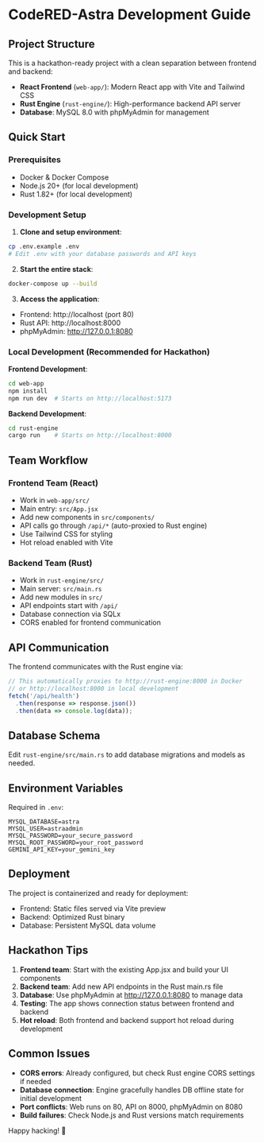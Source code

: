 # CodeRED-Astra Development Guide

## Project Structure

This is a hackathon-ready project with a clean separation between frontend and backend:

- **React Frontend** (`web-app/`): Modern React app with Vite and Tailwind CSS
- **Rust Engine** (`rust-engine/`): High-performance backend API server
- **Database**: MySQL 8.0 with phpMyAdmin for management

## Quick Start

### Prerequisites
- Docker & Docker Compose
- Node.js 20+ (for local development)
- Rust 1.82+ (for local development)

### Development Setup

1. **Clone and setup environment**:
```bash
cp .env.example .env
# Edit .env with your database passwords and API keys
```

2. **Start the entire stack**:
```bash
docker-compose up --build
```

3. **Access the application**:
- Frontend: http://localhost (port 80)
- Rust API: http://localhost:8000
- phpMyAdmin: http://127.0.0.1:8080

### Local Development (Recommended for Hackathon)

**Frontend Development**:
```bash
cd web-app
npm install
npm run dev  # Starts on http://localhost:5173
```

**Backend Development**:
```bash
cd rust-engine
cargo run    # Starts on http://localhost:8000
```

## Team Workflow

### Frontend Team (React)
- Work in `web-app/src/`
- Main entry: `src/App.jsx`
- Add new components in `src/components/`
- API calls go through `/api/*` (auto-proxied to Rust engine)
- Use Tailwind CSS for styling
- Hot reload enabled with Vite

### Backend Team (Rust)
- Work in `rust-engine/src/`
- Main server: `src/main.rs`
- Add new modules in `src/`
- API endpoints start with `/api/`
- Database connection via SQLx
- CORS enabled for frontend communication

## API Communication

The frontend communicates with the Rust engine via:
```javascript
// This automatically proxies to http://rust-engine:8000 in Docker
// or http://localhost:8000 in local development
fetch('/api/health')
  .then(response => response.json())
  .then(data => console.log(data));
```

## Database Schema

Edit `rust-engine/src/main.rs` to add database migrations and models as needed.

## Environment Variables

Required in `.env`:
```
MYSQL_DATABASE=astra
MYSQL_USER=astraadmin
MYSQL_PASSWORD=your_secure_password
MYSQL_ROOT_PASSWORD=your_root_password
GEMINI_API_KEY=your_gemini_key
```

## Deployment

The project is containerized and ready for deployment:
- Frontend: Static files served via Vite preview
- Backend: Optimized Rust binary
- Database: Persistent MySQL data volume

## Hackathon Tips

1. **Frontend team**: Start with the existing App.jsx and build your UI components
2. **Backend team**: Add new API endpoints in the Rust main.rs file
3. **Database**: Use phpMyAdmin at http://127.0.0.1:8080 to manage data
4. **Testing**: The app shows connection status between frontend and backend
5. **Hot reload**: Both frontend and backend support hot reload during development

## Common Issues

- **CORS errors**: Already configured, but check Rust engine CORS settings if needed
- **Database connection**: Engine gracefully handles DB offline state for initial development
- **Port conflicts**: Web runs on 80, API on 8000, phpMyAdmin on 8080
- **Build failures**: Check Node.js and Rust versions match requirements

Happy hacking! 🚀